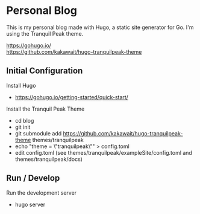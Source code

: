 # Personal Blog

This is my personal blog made with Hugo, a static site generator for Go. I'm using the Tranquil Peak theme.

https://gohugo.io/  
https://github.com/kakawait/hugo-tranquilpeak-theme  

## Initial Configuration

Install Hugo
- https://gohugo.io/getting-started/quick-start/

Install the Tranquil Peak Theme
- cd blog
- git init
- git submodule add https://github.com/kakawait/hugo-tranquilpeak-theme themes/tranquilpeak
- echo "theme = \\"tranquilpeak\\"" > config.toml
- edit config.toml (see themes/tranquilpeak/exampleSite/config.toml and themes/tranquilpeak/docs)

## Run / Develop

Run the development server
- hugo server
